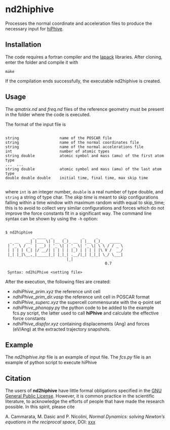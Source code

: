 # nd2hiphive

Processes the normal coordinate and acceleration files to produce the necessary input for [hiPhive](https://hiphive.materialsmodeling.org).

## Installation

The code requires a fortran compiler and the [lapack](https://netlib.org/lapack/) libraries. After cloning, enter the folder and compile it with

`make`

If the compilation ends successfully, the executable nd2hiphive is created.

## Usage

The *qmatrix.nd* and *freq.nd* files of the reference geometry must be present in the folder where the code is executed.

The format of the input file is


```

string                  name of the POSCAR file
string                  name of the normal coordinates file
string                  name of the normal accelerations file
int                     number of atomic types 
string double           atomic symbol and mass (amu) of the first atom type
...  ...
string double           atomic symbol and mass (amu) of the last atom type
double double double    initial time, final time, max skip time


```

where `int` is an integer number, `double` is a real number of type double, and `string` a string of type char. The *skip time* is meant to skip configurations falling within a time window with maximum random width equal to skip_time; this is to avoid to collect very similar configurations and forces which do not improve the force constants fit in a significant way. The command line syntax can be shown by using the `-h` option:

```

$ nd2hiphive
            _ ____  _     _       _     _           
  _ __   __| |___ \| |__ (_)_ __ | |__ (_)_   _____ 
 | '_ \ / _` | __) | '_ \| | '_ \| '_ \| \ \ / / _ \
 | | | | (_| |/ __/| | | | | |_) | | | | |\ V /  __/
 |_| |_|\__,_|_____|_| |_|_| .__/|_| |_|_| \_/ \___|
                           |_|                      
                                            0.7

 Syntax: nd2hiPhive <setting file>

```

After the execution, the following files are created:

- *ndhiPhive_prim.xyz* the reference unit cell
- *ndhiPhive_prim_dir.vasp* the reference unit cell in POSCAR format
- *ndhiPhive_superc.xyz* the supercell commensurate with the q-point set
- *ndhiPhive_phonopy.py* the python code to be added to the example fcs.py script, the latter used to call **hiPhive** and calculate the effective force constants
- *ndhiPhive_dispfor.xyz* containing displacements (Ang) and forces (eV/Ang) at the extracted trajectory snapshots.

## Example

The *nd2hiphive.inp* file is an example of input file. The *fcs.py* file is an example of python script to execute hiPhive

## Citation

The users of **nd2hiphive** have little formal obligations specified in the [GNU General Public License](https://www.gnu.org/licenses/old-licenses/gpl-2.0.en.html).
However, it is common practice in the scientific literature, to acknowledge the efforts of people that have made the research possible.
In this spirit, please cite

A. Cammarata, M. Dasic and P. Nicolini, *Normal Dynamics: solving Newton’s equations in the reciprocal space*, DOI: [xxx](https://doi.org/xxx)

